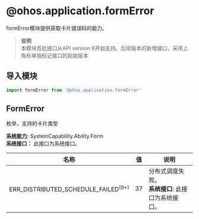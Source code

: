 # @ohos.application.formError    
formError模块提供获取卡片错误码的能力。  
> **说明**   
>本模块首批接口从API version 8开始支持。后续版本的新增接口，采用上角标单独标记接口的起始版本  
  
## 导入模块  
  
```js    
import formError from '@ohos.application.formError'    
```  
    
## FormError    
枚举，支持的卡片类型    
    
 **系统能力:**  SystemCapability.Ability.Form    
 **系统接口：** 此接口为系统接口。    
    
| 名称 | 值 | 说明 |  
| --------| --------| --------|  
| ERR_DISTRIBUTED_SCHEDULE_FAILED<sup>(9+)</sup> | 37 | 分布式调度失败。<br/>**系统接口**: 此接口为系统接口。 |  
